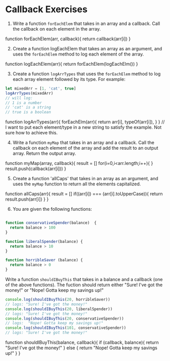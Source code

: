 # Callback Exercises

1. Write a function `forEachElem` that takes in an array and a callback. Call the callback on each element in the array.

function forEachElem(arr, callback){
  return callback(arr[i])
}

2. Create a function logEachElem that takes an array as an argument, and uses the `forEachElem` method to log each element of the array.

function logEachElem(arr){
  return forEachElem(logEachElm())
}

3. Create a function `logArrTypes` that uses the `forEachElem` method to log each array element followed by its type. For example:

```js
let mixedArr = [1, 'cat', true]
logArrTypes(mixedArr)
// will log:
// 1 is a number
// 'cat' is a string
// true is a boolean

```

function logArrTypes(arr){
  forEachElm(arr){
    return arr[i], typeOf(arr[i]),
  }
}
// I want to put each element/type in a new string to satisfy the example. Not sure how to achieve this.


4. Write a function `myMap` that takes in an array and a callback. Call the callback on each element of the array and add the result to an output array. Return the output array.

function myMap(array, callback){
  result = []
  for(i=0,i<arr.length;i++){
   }
  result.push(callback(arr[i]))
}

5. Create a function 'allCaps' that takes in an array as an argument, and uses the `myMap` function to return all the elements capitalized.

function allCaps(arr){
  result = []
  if((arr[i]) === (arr[i].toUpperCase)){
    return result.push(arr[i])
  }
}


6. You are given the following functions:
```js

function conservativeSpender(balance)  {
  return balance > 100
}

function liberalSpender(balance) {
  return balance > 10
}

function horribleSaver (balance) {
  return balance > 0
}

```

Write a function `shouldIBuyThis` that takes in a balance and a callback (one of the above functions). The fuction should return either
"Sure! I've got the money!" or "Nope! Gotta keep my savings up!"

```js
console.log(shouldIBuyThis(20, horribleSaver))
// logs: "Sure! I've got the money!"
console.log(shouldIBuyThis(20, liberalSpender))
// logs: "Sure! I've got the money!"
console.log(shouldIBuyThis(20, conservativeSpender))
// logs:  "Nope! Gotta keep my savings up!"
console.log(shouldIBuyThis(101, conservativeSpender))
// logs: "Sure! I've got the money!"

```
function shouldIBuyThis(balance, callback){
  if (callback, balance){
    return "Sure! I've got the money!"
  } else {
    return "Nope! Gotta keep my savings up!"
  }
}
